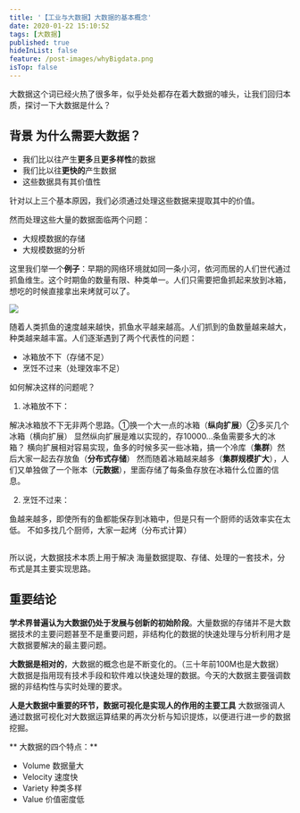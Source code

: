 ```yaml
---
title: '【工业与大数据】大数据的基本概念'
date: 2020-01-22 15:10:52
tags: [大数据]
published: true
hideInList: false
feature: /post-images/whyBigdata.png
isTop: false
---
```

大数据这个词已经火热了很多年，似乎处处都存在着大数据的噱头，让我们回归本质，探讨一下大数据是什么？
<!-- more -->



## 背景 为什么需要大数据？

- 我们比以往产生**更多**且**更多样性**的数据
- 我们比以往**更快的**产生数据
- 这些数据具有其价值性

针对以上三个基本原因，我们必须通过处理这些数据来提取其中的价值。

然而处理这些大量的数据面临两个问题：

- 大规模数据的存储
- 大规模数据的分析

这里我们举一个**例子**：早期的网络环境就如同一条小河，依河而居的人们世代通过抓鱼维生。这个时期鱼的数量有限、种类单一。人们只需要把鱼抓起来放到冰箱，想吃的时候直接拿出来烤就可以了。

![](http://doc.xr1228.com//post-images/1579677299293.PNG)

随着人类抓鱼的速度越来越快，抓鱼水平越来越高。人们抓到的鱼数量越来越大，种类越来越丰富。人们逐渐遇到了两个代表性的问题：

- 冰箱放不下（存储不足）
- 烹饪不过来（处理效率不足）

如何解决这样的问题呢？

1. 冰箱放不下：

解决冰箱放不下无非两个思路。①换一个大一点的冰箱（**纵向扩展**）②多买几个冰箱（横向扩展）
显然纵向扩展是难以实现的，存10000...条鱼需要多大的冰箱？
横向扩展相对容易实现，鱼多的时候多买一些冰箱，搞一个冷库（**集群**）然后大家一起去存放鱼（**分布式存储**）
然而随着冰箱越来越多（**集群规模扩大**），人们又单独做了一个账本（**元数据**），里面存储了每条鱼存放在冰箱什么位置的信息。

2. 烹饪不过来：

鱼越来越多，即使所有的鱼都能保存到冰箱中，但是只有一个厨师的话效率实在太低。
不如多找几个厨师，大家一起烤（分布式计算）
## 
所以说，大数据技术本质上用于解决 海量数据提取、存储、处理的一套技术，分布式是其主要实现思路。

## 重要结论

**学术界普遍认为大数据仍处于发展与创新的初始阶段**。大量数据的存储并不是大数据技术的主要问题甚至不是重要问题，非结构化的数据的快速处理与分析利用才是大数据要解决的最主要问题。

**大数据是相对的**，大数据的概念也是不断变化的。（三十年前100M也是大数据）大数据是指用现有技术手段和软件难以快速处理的数据。今天的大数据主要强调数据的非结构性与实时处理的要求。

**人是大数据中重要的环节，数据可视化是实现人的作用的主要工具** 大数据强调人通过数据可视化对大数据运算结果的再次分析与知识提炼，以便进行进一步的数据挖掘。

** 大数据的四个特点：**
- Volume 数据量大
- Velocity 速度快
- Variety 种类多样
- Value 价值密度低
